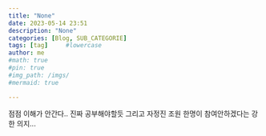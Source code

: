 ```yaml
---
title: "None"
date: 2023-05-14 23:51
description: "None"
categories: [Blog, SUB_CATEGORIE]
tags: [tag]     #lowercase
author: me
#math: true
#pin: true
#img_path: /imgs/
#mermaid: true

---
```

점점 이해가 안간다.. 진짜 공부해야할듯
그리고 자정진 조원 한명이 참여안하겠다는 강한 의지...